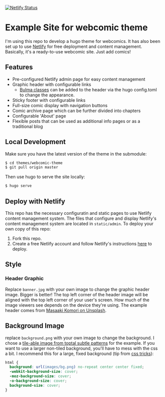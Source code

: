 [![Netlify Status](https://api.netlify.com/api/v1/badges/28fd98db-efdc-4457-889c-9521ee0f686e/deploy-status)](https://app.netlify.com/sites/hugo-in-wonderland/deploys)
# Example Site for webcomic theme
I'm using this repo to develop a hugo theme for webcomics. It has also been set up to use [Netlify](https://www.netlifycms.org/) for free deployment and content management. Basically, it's a ready-to-use webcomic site. Just add comics!

## Features
- Pre-configured Netlify admin page for easy content management
- Graphic header with configurable links
  - [Bulma classes](https://bulma.io/documentation/overview/classes/) can be added to the header via the hugo config.toml to change the appearance.
- Sticky footer with configurable links
- Full-size comic display with navigation buttons
- Comic archive page which can be further divided into chapters
- Configurable 'About' page
- Flexible posts that can be used as additional info pages or as a traditional blog

## Local Development
Make sure you have the latest version of the theme in the submodule:
```bash
$ cd themes/webcomic-theme
$ git pull origin master
```

Then use hugo to serve the site locally:
```bash
$ hugo serve
```

## Deploy with Netlify
This repo has the necessary configuratin and static pages to use Netlify content management system. The files that configure and display Netlify's content management system are located in `static/admin`. To deploy your own copy of this repo:
1. Fork this repo.
2. Create a free Netlify account and follow Netlify's instructions [here](https://www.netlifycms.org/docs/hugo/#deploying-with-netlify) to deploy. 

## Style
### Header Graphic
Replace `banner.jpg` with your own image to change the graphic header image. Bigger is better! The top left corner of the header image will be aligned with the top left corner of your user's screen. How much of the image viewers see depends on the device they're using. The example header comes from [Masaaki Komori on Unsplash](https://unsplash.com/photos/qgEKJkf4sKY). 

## Background Image
replace `background.png` with your own image to change the background. I chose a [tile-able image from toptal subtle patterns](https://www.toptal.com/designers/subtlepatterns/handmade-paper/) for the example. If you want to use a larger non-tiled background, you'll have to mess with the css a bit. I recommend this for a large, fixed background (tip from [css tricks](https://css-tricks.com/perfect-full-page-background-image/)):
```css
html { 
  background: url(images/bg.png) no-repeat center center fixed; 
  -webkit-background-size: cover;
  -moz-background-size: cover;
  -o-background-size: cover;
  background-size: cover;
}
```
